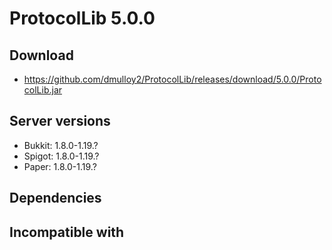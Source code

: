 # ProtocolLib 5.0.0

## Download
- https://github.com/dmulloy2/ProtocolLib/releases/download/5.0.0/ProtocolLib.jar

## Server versions
- Bukkit: 1.8.0-1.19.?
- Spigot: 1.8.0-1.19.?
- Paper: 1.8.0-1.19.?

## Dependencies

## Incompatible with